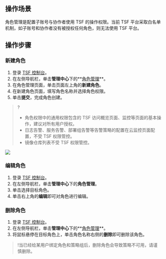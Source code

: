 ## 操作场景

角色管理是配置子账号与协作者使用 TSF 的操作权限。当前 TSF 平台采取白名单机制，如子账号和协作者没有被授权任何角色，则无法使用 TSF 平台。

## 操作步骤

### 新建角色

1. 登录 [TSF 控制台](https://console.cloud.tencent.com/tsf)。
2. 在左侧导航栏，单击**管理中心**下的**[角色管理](https://console.cloud.tencent.com/tsf/role?rid=1)**。
3. 在角色管理页面，单击页面左上角的**新建角色**。
4. 在新建角色页面，填写角色名称并选择角色权限。
5. 单击**提交**，完成角色创建。

> ?
> - 角色权限中的通用权限包含的 TSF 访问概览页面、监控等页面的基本操作，建议对所有用户授权。
> - 日志告警、服务告警、部署组告警等告警策略的配置在云监控页面配置，不受 TSF 权限管控。
> - 镜像仓库列表不受 TSF 权限管控。

![](https://main.qcloudimg.com/raw/ed921c29103b3874cfd29c25c38ff0c3.png)

### 编辑角色

1. 登录 [TSF 控制台](https://console.cloud.tencent.com/tsf)。
2. 在左侧导航栏，单击**管理中心**下的**角色管理**。
3. 单击选择目标角色。
4. 单击右上角的**编辑**即可对角色进行编辑。

### 删除角色

1. 登录 [TSF 控制台](https://console.cloud.tencent.com/tsf)。
2. 在左侧导航栏，单击**管理中心**下的**[角色管理](https://console.cloud.tencent.com/tsf/role?rid=1)**。
3. 将鼠标悬停在目标角色上，单击角色名称右侧的**删除**即可删除该角色。

>!当已经给某用户绑定角色和策略组后，删除角色会导致策略不可用，请谨慎删除。
